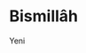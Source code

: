 # Bismillâh

Yeni

<!---
mtnzorlu/mtnzorlu is a ✨ special ✨ repository because its `README.md` (this file) appears on your GitHub profile.
You can click the Preview link to take a look at your changes.
--->
